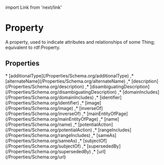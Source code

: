 import Link from 'next/link'

# Property

A property, used to indicate attributes and relationships of some Thing; equivalent to rdf:Property.

## Properties

<Grid>
* [additionalType](/Properties/Schema.org/additionalType)
,* [alternateName](/Properties/Schema.org/alternateName)
,* [description](/Properties/Schema.org/description)
,* [disambiguatingDescription](/Properties/Schema.org/disambiguatingDescription)
,* [domainIncludes](/Properties/Schema.org/domainIncludes)
,* [identifier](/Properties/Schema.org/identifier)
,* [image](/Properties/Schema.org/image)
,* [inverseOf](/Properties/Schema.org/inverseOf)
,* [mainEntityOfPage](/Properties/Schema.org/mainEntityOfPage)
,* [name](/Properties/Schema.org/name)
,* [potentialAction](/Properties/Schema.org/potentialAction)
,* [rangeIncludes](/Properties/Schema.org/rangeIncludes)
,* [sameAs](/Properties/Schema.org/sameAs)
,* [subjectOf](/Properties/Schema.org/subjectOf)
,* [supersededBy](/Properties/Schema.org/supersededBy)
,* [url](/Properties/Schema.org/url)

</Grid>

